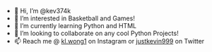 - 👋 Hi, I’m @kev374k
- 👀 I’m interested in Basketball and Games!
- 🌱 I’m currently learning Python and HTML
- 💞️ I’m looking to collaborate on any cool Python Projects!
- 📫 Reach me @ <a target = "_blank" href="https://www.instagram.com/kl.wong1/" target="Instagram">kl.wong1</a> on Instagram or <a href="https://twitter.com/justkevin999" target = "_blank">justkevin999</a> on Twitter
<!---
kev374k/kev374k is a ✨ special ✨ repository because its `README.md` (this file) appears on your GitHub profile.
You can click the Preview link to take a look at your changes.
--->
